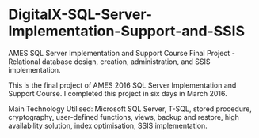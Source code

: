 # DigitalX-SQL-Server-Implementation-Support-and-SSIS
AMES SQL Server Implementation and Support Course Final Project - Relational database design, creation, administration, and SSIS implementation. 

This is the final project of AMES 2016 SQL Server Implementation and Support Course. I completed this project in six days in March 2016.

Main Technology Utilised: Microsoft SQL Server, T-SQL, stored procedure, cryptography, user-defined functions, views, backup and restore, 
high availability solution, index optimisation, SSIS implementation.

